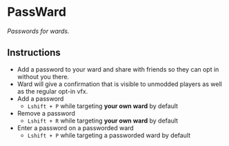 # PassWard

*Passwords for wards.*

## Instructions

  * Add a password to your ward and share with friends so they can opt in without you there.
  * Ward will give a confirmation that is visible to unmodded players as well as the regular opt-in vfx.
  * Add a password
    * `Lshift + P` while targeting **your own ward** by default
  * Remove a password
    * `Lshift + R` while targeting **your own ward** by default
  * Enter a password on a passworded ward
    * `Lshift + P` while targeting a passworded ward by default
